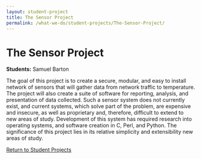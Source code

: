```yaml
---
layout: student-project
title: The Sensor Project
permalink: /what-we-do/student-projects/The-Sensor-Project/
---
```

<h1>The Sensor Project</h1>

<p>
<strong>Students:</strong> Samuel Barton<br>
</p>

<p>
The goal of this project is to create a secure, modular, and easy to install network of sensors that will gather data from network traffic to temperature. The project will also create a suite of software for reporting, analysis, and presentation of data collected. Such a sensor system does not currently exist, and current systems, which solve part of the problem, are expensive and insecure, as well as proprietary and, therefore, difficult to extend to new areas of study. Development of this system has required research into operating systems, and software creation in C, Perl, and Python. The significance of this project lies in its relative simplicity and extensibility new areas of study. 
</p>

<a href="{{ site.github.url }}/what-we-do/student-projects/">Return to Student Projects</a>